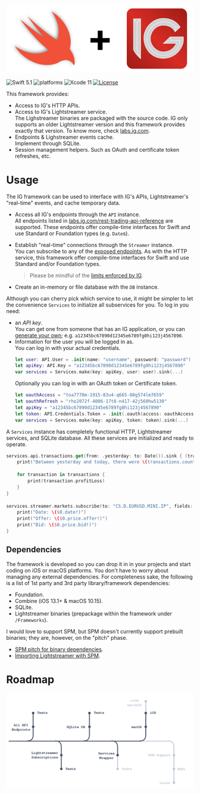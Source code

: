 <p align="center">
    <img src="Assets/IG.svg" alt="IG Framework + Swift"/>
</p>

![Swift 5.1](https://img.shields.io/badge/Swift-5.1-orange.svg) ![platforms](https://img.shields.io/badge/platforms-macOS%20%7C%20iOS-lightgrey.svg) ![Xcode 11](https://img.shields.io/badge/Xcode-11-blueviolet.svg) [![License](http://img.shields.io/:license-mit-blue.svg)](http://doge.mit-license.org)

This framework provides:
- Access to IG's HTTP APIs.
- Access to IG's Lightstreamer service.
  <br>The Lighstreamer binaries are packaged with the source code. IG only supports an older Lightstreamer version and this framework provides exactly that version. To know more, check [labs.ig.com](https://labs.ig.com/lightstreamer-downloads).
- Endpoints & Lighstreamer events cache.
  <br>Implement through SQLite.
- Session management helpers.
  Such as OAuth and certificate token refreshes, etc.

# Usage

The IG framework can be used to interface with IG's APIs, Lightstreamer's "real-time" events, and cache temporary data.
- Access all IG's endpoints through the `API` instance.
  <br>All endpoints listed in [labs.ig.com/rest-trading-api-reference](https://labs.ig.com/rest-trading-api-reference) are supported. These endpoints offer compile-time interfaces for Swift and use Standard or Foundation types (e.g. `Date`s).
- Establish "real-time" connections through the `Streamer` instance.
  <br>You can subscribe to any of the [exposed endpoints](https://labs.ig.com/streaming-api-reference). As with the HTTP service, this framework offer compile-time interfaces for Swift and use Standard and/or Foundation types.
  > Please be mindful of the [limits enforced by IG](https://labs.ig.com/faq#limits).
  
- Create an in-memory or file database with the `DB` instance.

Although you can cherry pick which service to use, it might be simpler to let the convenience `Services` to initialize all subservices for you. To log in you need:
- an _API key_.
  <br>You can get one from someone that has an IG application, or you can [generate your own](https://labs.ig.com/gettingstarted); e.g. `a12345bc67890d12345e6789fg0hi123j4567890`.
- Information for the user you will be logged in as.
  <br>You can log in with your actual credentials.
  ```swift
  let user: API.User = .init(name: "username", password: "password")
  let apiKey: API.Key = "a12345bc67890d12345e6789fg0hi123j4567890"
  var services = Services.make(key: apiKey, user: user).sink(...)
  ```
  Optionally you can log in with an OAuth token or Certificate token.
  ```swift
  let oauthAccess = "toa7770m-1915-83u4-q665-80g574lm7659"
  let oauthRefresh = "rho2072f-4006-17t8-n417-42j560hw5130"
  let apiKey = "a12345bc67890d12345e6789fg0hi123j4567890"
  let token: API.Credentials.Token = .init(.oauth(access: oauthAccess, refresh: oauthRefresh, scope: "profile", type: "Bearer"), .expiresIn: 60))
  var services = Services.make(key: apiKey, token: token).sink(...)
  ```

A `Services` instance has completely functional HTTP, Lightstreamer services, and SQLite database. All these services are initialized and ready to operate.
```swift
services.api.transactions.get(from: .yesterday: to: Date()).sink { (transactions) in
    print("Between yesterday and today, there were \(transactions.count) transactions")
    
    for transaction in transactions {
        print(transaction.profitLoss)
    }
}

services.streamer.markets.subscribe(to: "CS.D.EURUSD.MINI.IP", fields: [.bid, .offer, .date]).startWithValues {
    print("Date: \($0.date!)")
    print("Offer: \($0.price.offer!)")
    print("Bid: \($0.price.bid!)")
}
```

## Dependencies
The framework is developed so you can drop it in in your projects and start coding on iOS or macOS platforms. You don't have to worry about managing any external dependencies. For completeness sake, the following is a list of 1st party and 3rd party library/framework dependencies:
- Foundation.
- Combine (iOS 13.1+ & macOS 10.15).
- SQLite.
- Lightstreamer binaries (prepackage within the framework under `/Frameworks`).

I would love to support SPM, but SPM doesn't currently support prebuilt binaries; they are, however, on the "pitch" phase.
- [SPM pitch for binary dependencies](https://forums.swift.org/t/pitch-support-for-binary-dependencies/27620).
- [Importing Lightstreamer with SPM](https://forums.lightstreamer.com/showthread.php?8440-Importing-Lightstreamer-with-Swift-Package-Manager).

# Roadmap

<p align="center">
    <img src="Assets/Roadmap.svg" alt="Visual roadmap about the Framework's future"/>
</p>
